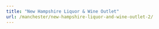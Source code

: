 ```yaml
---
title: "New Hampshire Liquor & Wine Outlet"
url: /manchester/new-hampshire-liquor-and-wine-outlet-2/
---
```

